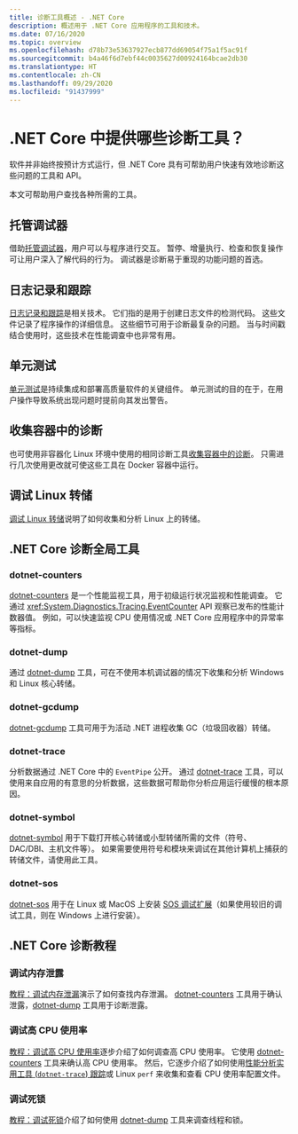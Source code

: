 ```yaml
---
title: 诊断工具概述 - .NET Core
description: 概述用于 .NET Core 应用程序的工具和技术。
ms.date: 07/16/2020
ms.topic: overview
ms.openlocfilehash: d78b73e53637927ecb877dd69054f75a1f5ac91f
ms.sourcegitcommit: b4a46f6d7ebf44c0035627d00924164bcae2db30
ms.translationtype: HT
ms.contentlocale: zh-CN
ms.lasthandoff: 09/29/2020
ms.locfileid: "91437999"
---
```

# <a name="what-diagnostic-tools-are-available-in-net-core"></a>.NET Core 中提供哪些诊断工具？

软件并非始终按预计方式运行，但 .NET Core 具有可帮助用户快速有效地诊断这些问题的工具和 API。

本文可帮助用户查找各种所需的工具。

## <a name="managed-debuggers"></a>托管调试器

借助[托管调试器](managed-debuggers.md)，用户可以与程序进行交互。 暂停、增量执行、检查和恢复操作可让用户深入了解代码的行为。 调试器是诊断易于重现的功能问题的首选。

## <a name="logging-and-tracing"></a>日志记录和跟踪

[日志记录和跟踪](logging-tracing.md)是相关技术。 它们指的是用于创建日志文件的检测代码。 这些文件记录了程序操作的详细信息。 这些细节可用于诊断最复杂的问题。 当与时间戳结合使用时，这些技术在性能调查中也非常有用。

## <a name="unit-testing"></a>单元测试

[单元测试](../testing/index.md)是持续集成和部署高质量软件的关键组件。 单元测试的目的在于，在用户操作导致系统出现问题时提前向其发出警告。

## <a name="collect-diagnostics-in-containers"></a>收集容器中的诊断

也可使用非容器化 Linux 环境中使用的相同诊断工具[收集容器中的诊断](diagnostics-in-containers.md)。 只需进行几次使用更改就可使这些工具在 Docker 容器中运行。

## <a name="debug-linux-dumps"></a>调试 Linux 转储

[调试 Linux 转储](debug-linux-dumps.md)说明了如何收集和分析 Linux 上的转储。

## <a name="net-core-diagnostic-global-tools"></a>.NET Core 诊断全局工具

### <a name="dotnet-counters"></a>dotnet-counters

[dotnet-counters](dotnet-counters.md) 是一个性能监视工具，用于初级运行状况监视和性能调查。 它通过 <xref:System.Diagnostics.Tracing.EventCounter> API 观察已发布的性能计数器值。 例如，可以快速监视 CPU 使用情况或 .NET Core 应用程序中的异常率等指标。

### <a name="dotnet-dump"></a>dotnet-dump

通过 [dotnet-dump](dotnet-dump.md) 工具，可在不使用本机调试器的情况下收集和分析 Windows 和 Linux 核心转储。

### <a name="dotnet-gcdump"></a>dotnet-gcdump

[dotnet-gcdump](dotnet-gcdump.md) 工具可用于为活动 .NET 进程收集 GC（垃圾回收器）转储。

### <a name="dotnet-trace"></a>dotnet-trace

分析数据通过 .NET Core 中的 `EventPipe` 公开。 通过 [dotnet-trace](dotnet-trace.md) 工具，可以使用来自应用的有意思的分析数据，这些数据可帮助你分析应用运行缓慢的根本原因。

### <a name="dotnet-symbol"></a>dotnet-symbol

[dotnet-symbol](dotnet-symbol.md) 用于下载打开核心转储或小型转储所需的文件（符号、DAC/DBI、主机文件等）。 如果需要使用符号和模块来调试在其他计算机上捕获的转储文件，请使用此工具。

### <a name="dotnet-sos"></a>dotnet-sos

[dotnet-sos](dotnet-sos.md) 用于在 Linux 或 MacOS 上安装 [SOS 调试扩展](../../framework/tools/sos-dll-sos-debugging-extension.md)（如果使用较旧的调试工具，则在 Windows 上进行安装）。

## <a name="net-core-diagnostics-tutorials"></a>.NET Core 诊断教程

### <a name="debug-a-memory-leak"></a>调试内存泄露

[教程：调试内存泄漏](debug-memory-leak.md)演示了如何查找内存泄漏。 [dotnet-counters](dotnet-counters.md) 工具用于确认泄露，[dotnet-dump](dotnet-dump.md) 工具用于诊断泄露。

### <a name="debug-high-cpu-usage"></a>调试高 CPU 使用率

[教程：调试高 CPU 使用率](debug-highcpu.md)逐步介绍了如何调查高 CPU 使用率。 它使用 [dotnet-counters](dotnet-counters.md) 工具来确认高 CPU 使用率。 然后，它逐步介绍了如何使用[性能分析实用工具 (`dotnet-trace`) 跟踪](dotnet-trace.md)或 Linux `perf` 来收集和查看 CPU 使用率配置文件。

### <a name="debug-deadlock"></a>调试死锁

[教程：调试死锁](debug-deadlock.md)介绍了如何使用 [dotnet-dump](dotnet-dump.md) 工具来调查线程和锁。
